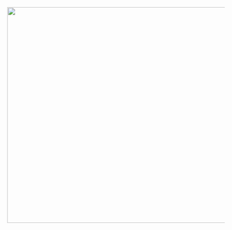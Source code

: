 
<img src="https://user-images.githubusercontent.com/107023977/227760704-11318518-6f8c-43af-a0d3-dc7815650f25.jpg" width="600" height = "500">
